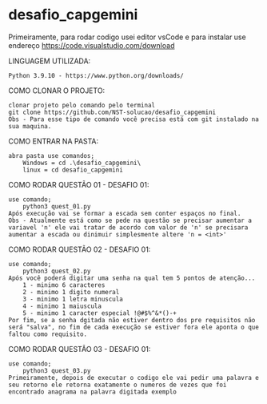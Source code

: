 # desafio_capgemini

Primeiramente, para rodar codigo usei editor vsCode e para instalar use endereço https://code.visualstudio.com/download

LINGUAGEM UTILIZADA:

    Python 3.9.10 - https://www.python.org/downloads/

COMO CLONAR O PROJETO:
    
    clonar projeto pelo comando pelo terminal
    git clone https://github.com/NST-solucao/desafio_capgemini
    Obs - Para esse tipo de comando você precisa está com git instalado na sua maquina.

COMO ENTRAR NA PASTA:

    abra pasta use comandos;
        Windows = cd .\desafio_capgemini\
        linux = cd desafio_capgemini

COMO RODAR QUESTÃO 01 - DESAFIO 01:
        
    use comando;
        python3 quest_01.py
    Após execução vai se formar a escada sem conter espaços no final.
    Obs - Atualmente está como se pede na questão se precisar aumentar a variavel 'n' ele vai tratar de acordo com valor de 'n' se precisara aumentar a escada ou dinimuir simplesmente altere 'n = <int>' 

COMO RODAR QUESTÃO 02 - DESAFIO 01:
        
    use comando;
        python3 quest_02.py
    Após você poderá digitar uma senha na qual tem 5 pontos de atenção... 
        1 - minimo 6 caracteres 
        2 - minimo 1 digito numeral
        3 - minimo 1 letra minuscula
        4 - minimo 1 maiuscula
        5 - minimo 1 caracter especial !@#$%^&*()-+
    Por fim, se a senha dgitada não estiver dentro dos pre requisitos não será "salva", no fim de cada execução se estiver fora ele aponta o que faltou como requisito.

COMO RODAR QUESTÃO 03 - DESAFIO 01:
        
    use comando;
        python3 quest_03.py
    Primeiramente, depois de executar o codigo ele vai pedir uma palavra e seu retorno ele retorna exatamente o numeros de vezes que foi encontrado anagrama na palavra digitada exemplo 
